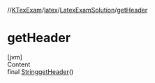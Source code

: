 //[KTexExam](../../../index.md)/[latex](../index.md)/[LatexExamSolution](index.md)/[getHeader](get-header.md)



# getHeader  
[jvm]  
Content  
final [String](https://docs.oracle.com/javase/8/docs/api/java/lang/String.html)[getHeader](get-header.md)()  
  



